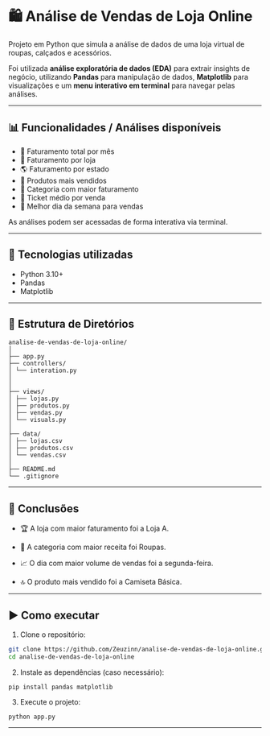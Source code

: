 # 🛍️ Análise de Vendas de Loja Online

Projeto em Python que simula a análise de dados de uma loja virtual de roupas, calçados e acessórios.

Foi utilizada **análise exploratória de dados (EDA)** para extrair insights de negócio, utilizando **Pandas** para manipulação de dados, **Matplotlib** para visualizações e um **menu interativo em terminal** para navegar pelas análises.

---

## 📊 Funcionalidades / Análises disponíveis

- 📅 Faturamento total por mês
- 🏬 Faturamento por loja
- 🌎 Faturamento por estado
- 🧢 Produtos mais vendidos
- 🧾 Categoria com maior faturamento
- 💸 Ticket médio por venda
- 📆 Melhor dia da semana para vendas

As análises podem ser acessadas de forma interativa via terminal.

---

## 🧰 Tecnologias utilizadas

- Python 3.10+
- Pandas
- Matplotlib

---

## 📁 Estrutura de Diretórios

```
analise-de-vendas-de-loja-online/
│
├── app.py
├── controllers/
│ └── interation.py
│
│
├── views/
│ ├── lojas.py
│ ├── produtos.py 
│ ├── vendas.py
│ └── visuals.py 
│
├── data/ 
│ ├── lojas.csv
│ ├── produtos.csv
│ └── vendas.csv
│
├── README.md
└── .gitignore
```

---
## 📌 Conclusões
- 🏆 A loja com maior faturamento foi a Loja A.

- 👕 A categoria com maior receita foi Roupas.

- 📈 O dia com maior volume de vendas foi a segunda-feira.

- 🔝 O produto mais vendido foi a Camiseta Básica.

---

## ▶️ Como executar

1. Clone o repositório:

```bash
git clone https://github.com/Zeuzinn/analise-de-vendas-de-loja-online.git
cd analise-de-vendas-de-loja-online
```

2. Instale as dependências (caso necessário):

```
pip install pandas matplotlib
```
3. Execute o projeto:

```
python app.py
```
---

